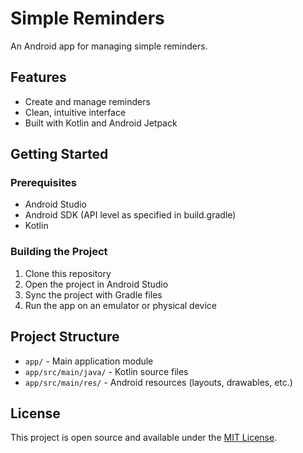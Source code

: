 # Simple Reminders

An Android app for managing simple reminders.

## Features

- Create and manage reminders
- Clean, intuitive interface
- Built with Kotlin and Android Jetpack

## Getting Started

### Prerequisites

- Android Studio
- Android SDK (API level as specified in build.gradle)
- Kotlin

### Building the Project

1. Clone this repository
2. Open the project in Android Studio
3. Sync the project with Gradle files
4. Run the app on an emulator or physical device

## Project Structure

- `app/` - Main application module
- `app/src/main/java/` - Kotlin source files
- `app/src/main/res/` - Android resources (layouts, drawables, etc.)

## License

This project is open source and available under the [MIT License](LICENSE).
